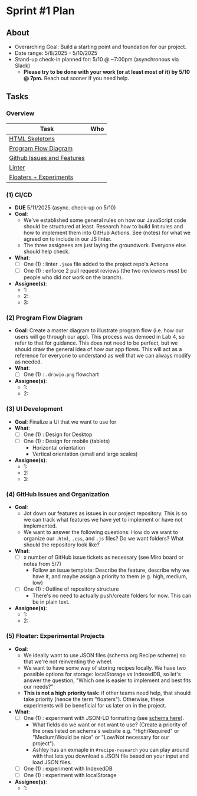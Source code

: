 # Sprint #1 Plan
## About
- Overarching Goal: Build a starting point and foundation for our project.
- Date range: 5/8/2025 - 5/10/2025
- Stand-up check-in planned for: 5/10 @ ~7:00pm (asynchronous via Slack)
  - **Please try to be done with your work (or at least most of it) by 5/10 @ 7pm.** Reach out sooner if you need help.

## Tasks
### Overview
| Task | Who |
| ---- | ---- | 
| [HTML Skeletons](#1-html-skeletons) |  |
| [Program Flow Diagram](#2-program-flow-diagram) |  |
| [Github Issues and Features](#3-github-issues-and-features) |  |
| [Linter](#4-linter) |  | 
| [Floaters + Experiments](#5-floaters-experimental-projects) |  |

### (1) CI/CD
- **DUE** 5/11/2025 (async. check-up on 5/10)
- **Goal**:
  - We've established some general rules on how our JavaScript code should be structured at least. Research how to build lint rules and how to  implement them into GitHub Actions. See (notes) for what we agreed on to include in our JS linter.
  - The three assignees are just laying the groundwork. Everyone else should help check.
- **What**:
	- [ ] One (1) : linter `.json` file added to the project repo's Actions
	- [ ] One (1) : enforce 2 pull request reviews (the two reviewers *must* be people who did *not* work on the branch).
- **Assignee(s)**:
  - 1:
  - 2:
  - 3:

### (2) Program Flow Diagram
- **Goal**: Create a master diagram to illustrate program flow (i.e. how our users will go through our app). This process was demoed in Lab 4, so refer to that for guidance. This does not need to be perfect, but we should draw the general idea of how our app flows. This will act as a reference for everyone to understand as well that we can always modify as needed.
- **What**:
	- [ ] One (1) : `.drawio.png` flowchart
- **Assignee(s)**:
  - 1:
  - 2:

### (3) UI Development
- **Goal**: Finalize a UI that we want to use for
- **What**: 
	- [ ] One (1) : Design for Desktop
	- [ ] One (1) : Design for mobile (tablets)
    	- Horizontal orientation
    	- Vertical orientation (small and large scales)
- **Assignee(s)**: 
  - 1:
  - 2:
  - 3:

### (4) GitHub Issues and Organization
- **Goal**: 
  - Jot down our features as issues in our project repository. This is so we can track what features we have yet to implement or have not  implemented.
  - We want to answer the following questions: How do we want to organize our `.html`, `.css`, and `.js` files? Do we want folders? What should the repository look like?
- **What**:
	- [ ] x number of GitHub issue tickets as necessary (see Miro board or notes from 5/7)
    	- Follow an issue template: Describe the feature, describe why we have it, and maybe assign a priority to them (e.g. high, medium, low) 
	- [ ] One (1) : Outline of repository structure
    	- There's no need to actually push/create folders for now. This can be in plain text. 
- **Assignee(s)**:
  - 1:
  - 2:

### (5) Floater: Experimental Projects
- **Goal**: 
  - We ideally want to use JSON files (schema.org Recipe scheme) so that we're not reinventing the wheel.
  - We want to have some way of storing recipes locally. We have two possible options for storage: localStorage vs IndexedDB, so let's answer the question, "Which one is easier to implement and best fits our needs?" 
  - **This is not a high priority task:** if other teams need help, that should take priority (hence the term "floaters"). Otherwise, these experiments will be beneficial for us later on in the project.
- **What**:
	- [ ] One (1) : experiment with JSON-LD formatting (see [schema here](https://schema.org/Recipe)).
    	- What fields do we want or not want to use? (Create a priority of the ones listed on schema's website e.g. "High/Required" or "Medium/Would be nice" or "Low/Not necessary for our project").
    	- Ashley has an exmaple in `#recipe-research` you can play around with that lets you download a JSON file based on your input and load JSON files.
	- [ ] One (1) : experiment with IndexedDB
	- [ ] One (1) : experiment with localStorage
- **Assignee(s)**:
  - 1:
